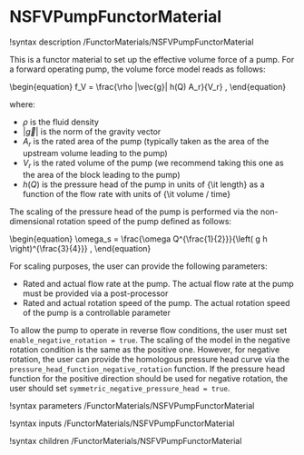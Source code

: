 # NSFVPumpFunctorMaterial

!syntax description /FunctorMaterials/NSFVPumpFunctorMaterial

This is a functor material to set up the effective volume force of a pump. For a forward operating pump, the volume force model reads as follows:

\begin{equation}
  f_V = \frac{\rho |\vec{g}| h(Q) A_r}{V_r} ,
\end{equation}

where:

- $\rho$ is the fluid density
- $|\vec{g}|$ is the norm of the gravity vector
- $A_r$ is the rated area of the pump (typically taken as the area of the upstream volume leading to the pump)
- $V_r$ is the rated volume of the pump (we recommend taking this one as the area of the block leading to the pump)
- $h(Q)$ is the pressure head of the pump in units of {\it length} as a function of the flow rate with units of {\it volume / time}

The scaling of the pressure head of the pump is performed via the non-dimensional rotation speed of the pump defined as follows:

\begin{equation}
  \omega_s = \frac{\omega Q^{\frac{1}{2}}}{\left( g h \right)^{\frac{3}{4}}} ,
\end{equation}

For scaling purposes, the user can provide the following parameters:

- Rated and actual flow rate at the pump. The actual flow rate at the pump must be provided via a post-processor
- Rated and actual rotation speed of the pump. The actual rotation speed of the pump is a controllable parameter

To allow the pump to operate in reverse flow conditions, the user must set `enable_negative_rotation = true`.
The scaling of the model in the negative rotation condition is the same as the positive one.
However, for negative rotation, the user can provide the homologous pressure head curve via the `pressure_head_function_negative_rotation` function.
If the pressure head function for the positive direction should be used for negative rotation, the user should set `symmetric_negative_pressure_head = true`.

!syntax parameters /FunctorMaterials/NSFVPumpFunctorMaterial

!syntax inputs /FunctorMaterials/NSFVPumpFunctorMaterial

!syntax children /FunctorMaterials/NSFVPumpFunctorMaterial
